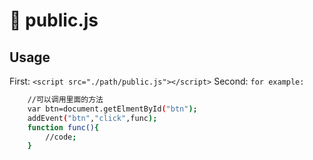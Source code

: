 # 🎩 public.js
## Usage
First:
`<script src="./path/public.js"></script>`
Second:
`for example:`
```bash
	//可以调用里面的方法
	var btn=document.getElmentById("btn");
	addEvent("btn","click",func);
	function func(){
		//code;
	}
```

